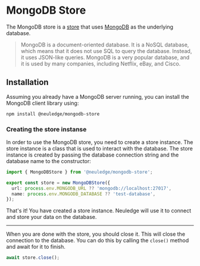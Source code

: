 # MongoDB Store

The MongoDB store is a [store](../get-started/store.md) that uses [MongoDB](https://www.mongodb.com/) as the underlying database.

> MongoDB is a document-oriented database. It is a NoSQL database, which means that it does not use SQL to query the database. Instead, it uses JSON-like queries. MongoDB is a very popular database, and it is used by many companies, including Netflix, eBay, and Cisco.

## Installation

Assuming you already have a MongoDB server running, you can install the MongoDB client library using:

```bash
npm install @neuledge/mongodb-store
```

### Creating the store instanse

In order to use the MongoDB store, you need to create a store instance. The store instance is a class that is used to interact with the database. The store instance is created by passing the database connection string and the database name to the constructor:

```ts filename="src/store.ts"
import { MongoDBStore } from '@neuledge/mongodb-store';

export const store = new MongoDBStore({
  url: process.env.MONGODB_URL ?? 'mongodb://localhost:27017',
  name: process.env.MONGODB_DATABASE ?? 'test-database',
});
```

That's it! You have created a store instance. Neuledge will use it to connect and store your data on the database.

---

When you are done with the store, you should close it. This will close the
connection to the database. You can do this by calling the `close()`
method and await for it to finish.

```ts
await store.close();
```

